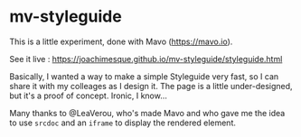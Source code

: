# mv-styleguide

This is a little experiment, done with Mavo (https://mavo.io).

See it live : https://joachimesque.github.io/mv-styleguide/styleguide.html

Basically, I wanted a way to make a simple Styleguide very fast, so I can share it with my colleages as I design it. The page is a little under-designed, but it's a proof of concept. Ironic, I know…

Many thanks to @LeaVerou, who's made Mavo and who gave me the idea to use `srcdoc` and an `iframe` to display the rendered element.